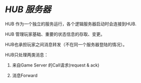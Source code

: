 *HUB 服务器*
========================================================
HUB 作为一个独立的服务运行，各个逻辑服务器启动时会连接到HUB.

HUB 管理玩家基础、重要的状态信息的存取、变更。

HUB也承担玩家之间消息转发（不在同一个服务器登陆的情况）。

HUB只处理两类消息：

1. 来自Game Server 的Call请求(request & ack)

2. 消息Forward



